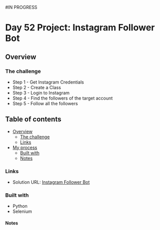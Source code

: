 #IN PROGRESS
# Day 52 Project: Instagram Follower Bot

## Overview

### The challenge

- Step 1 - Get Instagram Credentials
- Step 2 - Create a Class
- Step 3 - Login to Instagram
- Step 4 - Find the followers of the target account
- Step 5 - Follow all the followers

## Table of contents

- [Overview](#overview)
  - [The challenge](#the-challenge)
  - [Links](#links)
- [My process](#my-process)
  - [Built with](#built-with)
  - [Notes](#notes)

### Links

- Solution URL: [Instagram Follower Bot](https://github.com/Mikerniker/100_Days_of_Python/tree/main/Day52)

### Built with

- Python
- Selenium


#### Notes